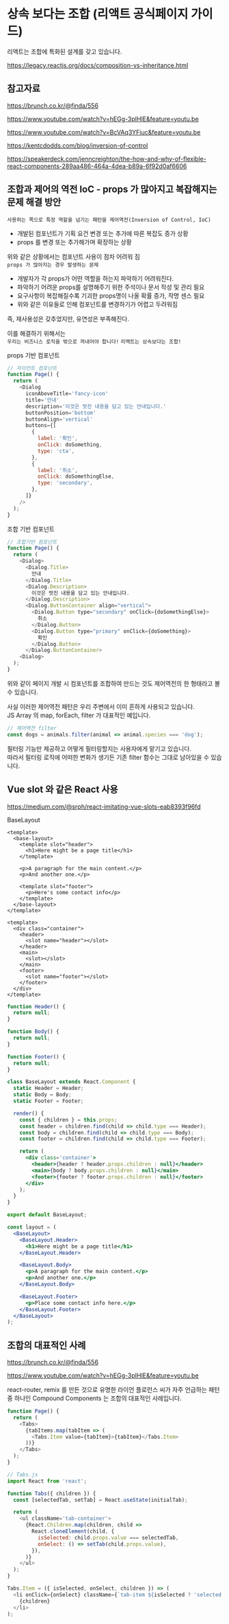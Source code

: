 # 상속 보다는 조합 (리액트 공식페이지 가이드)

리액트는 조합에 특화된 설계를 갖고 있습니다.

https://legacy.reactjs.org/docs/composition-vs-inheritance.html

## 참고자료

https://brunch.co.kr/@finda/556

https://www.youtube.com/watch?v=hEGg-3pIHlE&feature=youtu.be

https://www.youtube.com/watch?v=BcVAq3YFiuc&feature=youtu.be

https://kentcdodds.com/blog/inversion-of-control

https://speakerdeck.com/jenncreighton/the-how-and-why-of-flexible-react-components-289aa486-464a-4dea-b89a-6f92d0af6606

## 조합과 제어의 역전 IoC - props 가 많아지고 복잡해지는 문제 해결 방안

`사용하는 쪽으로 특정 역할을 넘기는 패턴을 제어역전(Inversion of Control, IoC)`

- 개발된 컴포넌트가 기획 요건 변경 또는 추가에 따른 복잡도 증가 상황
- props 를 변경 또는 추가해가며 확장하는 상황

위와 같은 상황에서는 컴포넌트 사용이 점차 어려워 짐  
`props 가 많아지는 경우 발생하는 문제`

- 개발자가 각 props가 어떤 역할을 하는지 파악하기 어려워진다.
- 파악하기 어려운 props를 설명해주기 위한 주석이나 문서 작성 및 관리 필요
- 요구사항이 복잡해질수록 기괴한 props명이 나올 확률 증가, 작명 센스 필요
- 위와 같은 이유들로 인해 컴포넌트를 변경하기가 어렵고 두려워짐

즉, 재사용성은 갖추었지만, 유연성은 부족해진다.

이를 해결하기 위해서는  
`우리는 비즈니스 로직을 밖으로 꺼내어야 합니다!`
`리액트는 상속보다는 조합!`

props 기반 컴포넌트

```javascript
// 자이언트 컴포넌트
function Page() {
  return (
    <Dialog
      iconAboveTitle='fancy-icon'
      title='안내'
      description='이것은 멋진 내용을 담고 있는 안내입니다.'
      buttonPosition='bottom'
      buttonAlign='vertical'
      buttons={[
        {
          label: '확인',
          onClick: doSomething,
          type: 'cta',
        },
        {
          label: '취소',
          onClick: doSomethingElse,
          type: 'secondary',
        },
      ]}
    />
  );
}
```

조합 기반 컴포넌트

```javascript
// 조합기반 컴포넌트
function Page() {
  return (
    <Dialog>
      <Dialog.Title>
        안내
      </Dialog.Title>
      <Dialog.Description>
        이것은 멋진 내용을 담고 있는 안내입니다.
      </Dialog.Description>
      <Dialog.ButtonContainer align="vertical">
        <Dialog.Button type="secondary" onClick={doSomethingElse}>
          취소
        </Dialog.Button>
        <Dialog.Button type="primary" onClick={doSomething}>
          확인
        </Dialog.Button>
      </Dialog.ButtonContainer>
    <Dialog>
  );
}
```

위와 같이 페이지 개발 시 컴포넌트를 조합하여 만드는 것도 제어역전의 한 형태라고 볼 수 있습니다.

사실 이러한 제어역전 패턴은 우리 주변에서 이미 흔하게 사용되고 있습니다.  
JS Array 의 map, forEach, filter 가 대표적인 예입니다.

```javascript
// 제어역전 filter
const dogs = animals.filter(animal => animal.species === 'dog');
```

필터링 기능만 제공하고 어떻게 필터링할지는 사용자에게 맡기고 있습니다.  
따라서 필터링 로직에 어떠한 변화가 생기든 기존 filter 함수는 그대로 남아있을 수 있습니다.

## Vue slot 와 같은 React 사용

https://medium.com/@srph/react-imitating-vue-slots-eab8393f96fd

BaseLayout

```vue
<template>
  <base-layout>
    <template slot="header">
      <h1>Here might be a page title</h1>
    </template>

    <p>A paragraph for the main content.</p>
    <p>And another one.</p>

    <template slot="footer">
      <p>Here's some contact info</p>
    </template>
  </base-layout>
</template>
```

```vue
<template>
  <div class="container">
    <header>
      <slot name="header"></slot>
    </header>
    <main>
      <slot></slot>
    </main>
    <footer>
      <slot name="footer"></slot>
    </footer>
  </div>
</template>
```

```jsx
function Header() {
  return null;
}

function Body() {
  return null;
}

function Footer() {
  return null;
}

class BaseLayout extends React.Component {
  static Header = Header;
  static Body = Body;
  static Footer = Footer;

  render() {
    const { children } = this.props;
    const header = children.find(child => child.type === Header);
    const body = children.find(child => child.type === Body);
    const footer = children.find(child => child.type === Footer);

    return (
      <div class='container'>
        <header>{header ? header.props.children : null}</header>
        <main>{body ? body.props.children : null}</main>
        <footer>{footer ? footer.props.children : null}</footer>
      </div>
    );
  }
}

export default BaseLayout;
```

```jsx
const layout = (
  <BaseLayout>
    <BaseLayout.Header>
      <h1>Here might be a page title</h1>
    </BaseLayout.Header>

    <BaseLayout.Body>
      <p>A paragraph for the main content.</p>
      <p>And another one.</p>
    </BaseLayout.Body>

    <BaseLayout.Footer>
      <p>Place some contact info here.</p>
    </BaseLayout.Footer>
  </BaseLayout>
);
```

## 조합의 대표적인 사례

https://brunch.co.kr/@finda/556

https://www.youtube.com/watch?v=hEGg-3pIHlE&feature=youtu.be

react-router, remix 를 만든 것으로 유명한 라이언 플로런스 씨가 자주 언급하는 패턴 중 하나인 Compound Components 는 조합의 대표적인 사례입니다.

```javascript
function Page() {
  return (
    <Tabs>
      {tabItems.map(tabItem => (
        <Tabs.Item value={tabItem}>{tabItem}</Tabs.Item>
      ))}
    </Tabs>
  );
}
```

```javascript
// Tabs.js
import React from 'react';

function Tabs({ children }) {
  const [selectedTab, setTab] = React.useState(initialTab);

  return (
    <ul className='tab-container'>
      {React.Children.map(children, child =>
        React.cloneElement(child, {
          isSelected: child.props.value === selectedTab,
          onSelect: () => setTab(child.props.value),
        }),
      )}
    </ul>
  );
}

Tabs.Item = ({ isSelected, onSelect, children }) => (
  <li onClick={onSelect} className={`tab-item ${isSelected ? 'selected' : ''}`}>
    {children}
  </li>
);
```
